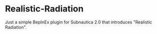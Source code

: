 # Realistic-Radiation
Just a simple BepInEx plugin for Subnautica 2.0 that introduces "Realistic Radiation".
